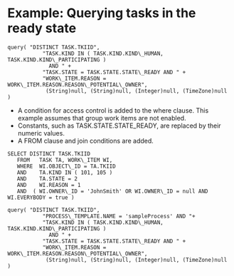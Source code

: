 <!-- image -->

# Example: Querying tasks in the ready state

```
query( "DISTINCT TASK.TKIID", 
           "TASK.KIND IN ( TASK.KIND.KIND\_HUMAN, TASK.KIND.KIND\_PARTICIPATING ) 
             AND " +  
           "TASK.STATE = TASK.STATE.STATE\_READY AND " +  
           "WORK\_ITEM.REASON = WORK\_ITEM.REASON.REASON\_POTENTIAL\_OWNER", 
            (String)null, (String)null, (Integer)null, (TimeZone)null )
```

- A condition for access control is added to the where clause. This example
assumes that group work items are not enabled.
- Constants, such as TASK.STATE.STATE\_READY, are replaced
by their numeric values.
- A FROM clause and join conditions are added.

```
SELECT DISTINCT TASK.TKIID
   FROM   TASK TA, WORK\_ITEM WI,  
   WHERE  WI.OBJECT\_ID = TA.TKIID
   AND    TA.KIND IN ( 101, 105 )       
   AND    TA.STATE = 2   
   AND    WI.REASON = 1           
   AND  ( WI.OWNER\_ID = 'JohnSmith' OR WI.OWNER\_ID = null AND  WI.EVERYBODY = true )
```

```
query( "DISTINCT TASK.TKIID", 
           "PROCESS\_TEMPLATE.NAME = 'sampleProcess' AND "+
           "TASK.KIND IN ( TASK.KIND.KIND\_HUMAN, TASK.KIND.KIND\_PARTICIPATING ) 
             AND " +  
           "TASK.STATE = TASK.STATE.STATE\_READY AND " +  
           "WORK\_ITEM.REASON = WORK\_ITEM.REASON.REASON\_POTENTIAL\_OWNER", 
            (String)null, (String)null, (Integer)null, (TimeZone)null )
```